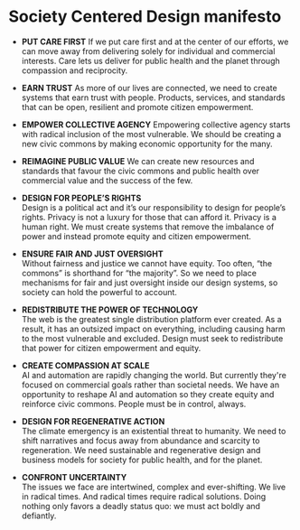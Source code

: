 # Society Centered Design manifesto

- **PUT CARE FIRST**
  If we put care first and at the center of our efforts, we can move away from delivering solely for individual and commercial interests. Care lets us deliver for public health and the planet through compassion and reciprocity.

- **EARN TRUST**
  As more of our lives are connected, we need to create systems that earn trust with people. Products, services, and standards that can be open, resilient and promote citizen empowerment.

- **EMPOWER COLLECTIVE AGENCY**
  Empowering collective agency starts with radical inclusion of the most vulnerable. We should be creating a new civic commons by making economic opportunity for the many.

- **REIMAGINE PUBLIC VALUE**
  We can create new resources and standards that favour the civic commons and public health over commercial value and the success of the few.

- **DESIGN FOR PEOPLE’S RIGHTS**  
  Design is a political act and it’s our responsibility to design for people’s rights. Privacy is not a luxury for those that can afford it. Privacy is a human right. We must create systems that remove the imbalance of power and instead promote equity and citizen empowerment.

- **ENSURE FAIR AND JUST OVERSIGHT**  
  Without fairness and justice we cannot have equity. Too often, “the commons” is shorthand for “the majority”. So we need to place mechanisms for fair and just oversight inside our design systems, so society can hold the powerful to account.

- **RE­DISTRIBUTE THE POWER OF TECHNOLOGY**  
  The web is the greatest single distribution platform ever created. As a result, it has an outsized impact on everything, including causing harm to the most vulnerable and excluded. Design must seek to redistribute that power for citizen empowerment and equity.

- **CREATE COMPASSION AT SCALE**  
  AI and automation are rapidly changing the world. But currently they're focused on commercial goals rather than societal needs. We have an opportunity to reshape AI and automation so they create equity and reinforce civic commons. People must be in control, always.

- **DESIGN FOR REGENERATIVE ACTION**  
  The climate emergency is an existential threat to humanity. We need to shift narratives and focus away from abundance and scarcity to regeneration. We need sustainable and regenerative design and business models for society for public health, and for the planet.

- **CONFRONT UNCERTAINTY**  
  The issues we face are intertwined, complex and ever-shifting. We live in radical times. And radical times require radical solutions. Doing nothing only favors a deadly status quo: we must act boldly and defiantly.
